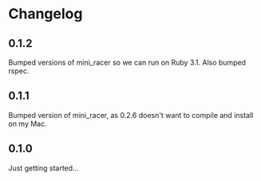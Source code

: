 # Changelog

## 0.1.2
Bumped versions of mini_racer so we can run on Ruby 3.1. Also bumped rspec.

## 0.1.1
Bumped version of mini_racer, as 0.2.6 doesn't want to compile and install on my Mac.

## 0.1.0
Just getting started...